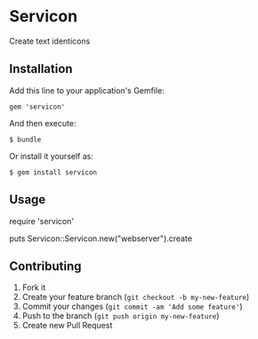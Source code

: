 # Servicon

Create text identicons

## Installation

Add this line to your application's Gemfile:

    gem 'servicon'

And then execute:

    $ bundle

Or install it yourself as:

    $ gem install servicon

## Usage

require 'servicon'

puts Servicon::Servicon.new("webserver").create

## Contributing

1. Fork it
2. Create your feature branch (`git checkout -b my-new-feature`)
3. Commit your changes (`git commit -am 'Add some feature'`)
4. Push to the branch (`git push origin my-new-feature`)
5. Create new Pull Request
